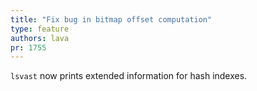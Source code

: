 ```yaml
---
title: "Fix bug in bitmap offset computation"
type: feature
authors: lava
pr: 1755
---
```


`lsvast` now prints extended information for hash indexes.
